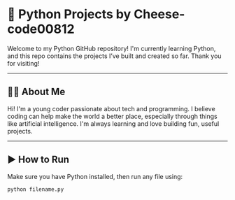 # 🐍 Python Projects by Cheese-code00812

Welcome to my Python GitHub repository! I'm currently learning Python, and this repo contains the projects I’ve built and created so far. Thank you for visiting!

---

## 👨‍💻 About Me

Hi! I'm a young coder passionate about tech and programming. I believe coding can help make the world a better place, especially through things like artificial intelligence. I'm always learning and love building fun, useful projects.

---

## ▶️ How to Run

Make sure you have Python installed, then run any file using:

```bash
python filename.py
